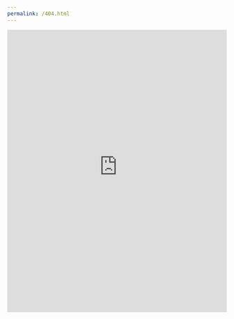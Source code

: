 ```yaml
---
permalink: /404.html
---
```


<iframe src="https://notfound-static.fwebservices.be/fr-BE/404?key=608ad086d58a2" width="100%" height="650" frameborder="0"></iframe>
